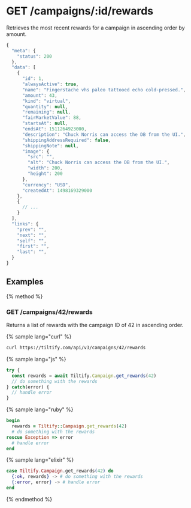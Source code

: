 # GET /campaigns/:id/rewards

Retrieves the most recent rewards for a campaign in ascending order by amount.

```js
{
  "meta": {
    "status": 200
  },
  "data": [
    {
      "id": 1,
      "alwaysActive": true,
      "name": "Fingerstache vhs paleo tattooed echo cold-pressed.",
      "amount": 43,
      "kind": "virtual",
      "quantity": null,
      "remaining": null,
      "fairMarketValue": 88,
      "startsAt": null,
      "endsAt": 1511264923000,
      "description": "Chuck Norris can access the DB from the UI.",
      "shippingAddressRequired": false,
      "shippingNote": null,
      "image": {
        "src": "",
        "alt": "Chuck Norris can access the DB from the UI.",
        "width": 200,
        "height": 200
      },
      "currency": "USD",
      "createdAt": 1498169329000
    },
    {
      // ...
    }
  ],
  "links": {
    "prev": "",
    "next": "",
    "self": "",
    "first": "",
    "last": "",
  }
}
```

## Examples

{% method %}
### GET /campaigns/42/rewards
Returns a list of rewards with the campaign ID of 42 in ascending order.

{% sample lang="curl" %}
```bash
curl https://tiltify.com/api/v3/campaigns/42/rewards
```

{% sample lang="js" %}
```js
try {
  const rewards = await Tiltify.Campaign.get_rewards(42)
  // do something with the rewards
} catch(error) {
  // handle error
}
```

{% sample lang="ruby" %}
```ruby
begin
  rewards = Tiltify::Campaign.get_rewards(42)
  # do something with the rewards
rescue Exception => error
  # handle error
end
```

{% sample lang="elixir" %}
```elixir
case Tiltify.Campaign.get_rewards(42) do
  {:ok, rewards} -> # do something with the rewards
  {:error, error} -> # handle error
end
```

{% endmethod %}
